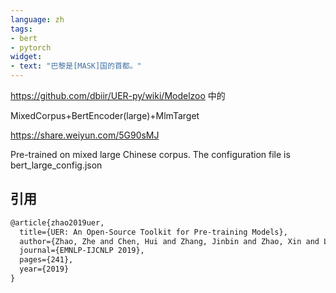 ```yaml
---
language: zh
tags:
- bert
- pytorch
widget:
- text: "巴黎是[MASK]国的首都。"
---
```

https://github.com/dbiir/UER-py/wiki/Modelzoo 中的

MixedCorpus+BertEncoder(large)+MlmTarget

https://share.weiyun.com/5G90sMJ

Pre-trained on mixed large Chinese corpus. The configuration file is bert_large_config.json


## 引用

```tex
@article{zhao2019uer,
  title={UER: An Open-Source Toolkit for Pre-training Models},
  author={Zhao, Zhe and Chen, Hui and Zhang, Jinbin and Zhao, Xin and Liu, Tao and Lu, Wei and Chen, Xi and Deng, Haotang and Ju, Qi and Du, Xiaoyong},
  journal={EMNLP-IJCNLP 2019},
  pages={241},
  year={2019}
}
```
